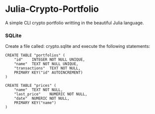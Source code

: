 # Julia-Crypto-Portfolio
A simple CLI crypto portfolio writting in the beautiful Julia language.

### SQLite
Create a file called: crypto.sqlite and execute the following statements:
```
CREATE TABLE "portfolios" (
	"id"	INTEGER NOT NULL UNIQUE,
	"name"	TEXT NOT NULL UNIQUE,
	"transactions"	TEXT NOT NULL,
	PRIMARY KEY("id" AUTOINCREMENT)
)

CREATE TABLE "prices" (
	"name"	TEXT NOT NULL,
	"last_price"	NUMERIC NOT NULL,
	"date"	NUMERIC NOT NULL,
	PRIMARY KEY("name")
)
```